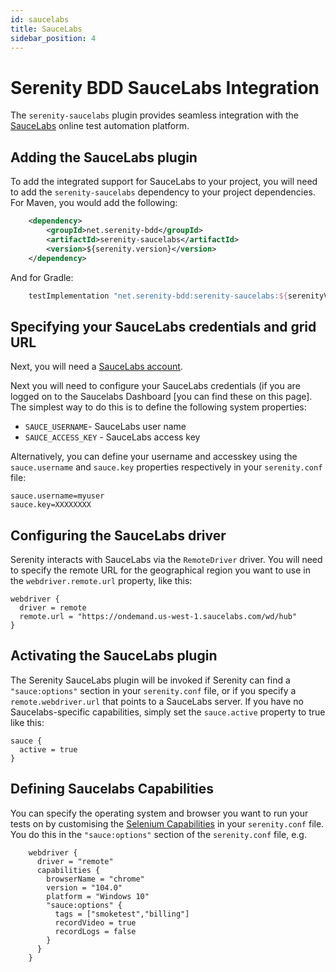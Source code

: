 ```yaml
---
id: saucelabs
title: SauceLabs
sidebar_position: 4
---
```

# Serenity BDD SauceLabs Integration

The `serenity-saucelabs` plugin provides seamless integration with the [SauceLabs](https://saucelabs.com/) online test automation platform. 

## Adding the SauceLabs plugin

To add the integrated support for SauceLabs to your project, you will need to add the `serenity-saucelabs` dependency to your project dependencies. For Maven, you would add the following:
```xml
    <dependency>
        <groupId>net.serenity-bdd</groupId>
        <artifactId>serenity-saucelabs</artifactId>
        <version>${serenity.version}</version>
    </dependency>
```

And for Gradle:
```groovy
    testImplementation "net.serenity-bdd:serenity-saucelabs:${serenityVersion}"
```

## Specifying your SauceLabs credentials and grid URL
Next, you will need a [SauceLabs account](https://saucelabs.com/pricing). 

Next you will need to configure your SauceLabs credentials (if you are logged on to the Saucelabs Dashboard [you can find these on this page]. The simplest way to do this is to define the following system properties:
* `SAUCE_USERNAME`- SauceLabs user name
* `SAUCE_ACCESS_KEY` - SauceLabs access key

Alternatively, you can define your username and accesskey using the `sauce.username` and `sauce.key` properties respectively in your `serenity.conf` file:

```hocon
sauce.username=myuser
sauce.key=XXXXXXXX
```

## Configuring the SauceLabs driver

Serenity interacts with SauceLabs via the `RemoteDriver` driver. You will need to specify the remote URL for the geographical region you want to use in the `webdriver.remote.url` property, like this:
```hocon
webdriver {
  driver = remote
  remote.url = "https://ondemand.us-west-1.saucelabs.com/wd/hub"
}
```

## Activating the SauceLabs plugin

The Serenity SauceLabs plugin will be invoked if Serenity can find a `"sauce:options"` section in your `serenity.conf` file, or if you specify a `remote.webdriver.url` that points to a SauceLabs server. If you have no Saucelabs-specific capabilities, simply set the `sauce.active` property to true like this:

```hocon
sauce {
  active = true
}
```

## Defining Saucelabs Capabilities

You can specify the operating system and browser you want to run your tests on by customising the [Selenium Capabilities](https://docs.saucelabs.com/dev/test-configuration-options/#desktop-and-mobile-capabilities-sauce-specific--optional) in your `serenity.conf` file. You do this in the `"sauce:options"` section of the `serenity.conf` file, e.g.

```hocon
    webdriver {
      driver = "remote"
      capabilities {
        browserName = "chrome"
        version = "104.0"
        platform = "Windows 10"
        "sauce:options" {
          tags = ["smoketest","billing"]
          recordVideo = true
          recordLogs = false
        }
      }
    }
```

